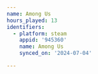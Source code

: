 ```yaml
---
name: Among Us
hours_played: 13
identifiers:
  - platform: steam
    appid: '945360'
    name: Among Us
    synced_on: '2024-07-04'

---
```

